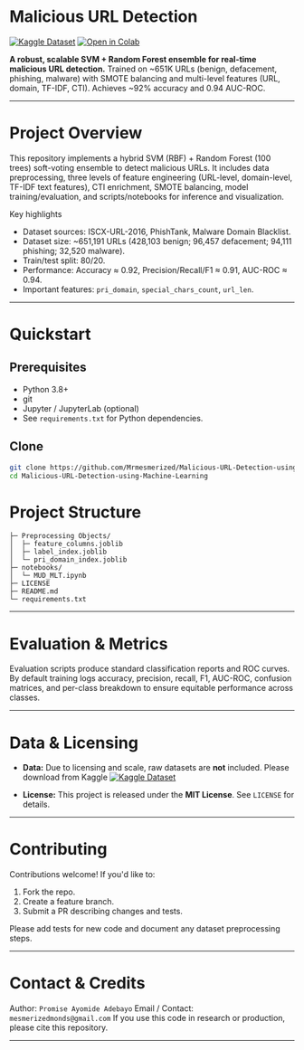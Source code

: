 # Malicious URL Detection

[![Kaggle Dataset](https://img.shields.io/badge/Kaggle-Dataset-blue?logo=kaggle&style=flat-square)](https://www.kaggle.com/datasets/sid321axn/malicious-urls-dataset/data)
[![Open in Colab](https://colab.research.google.com/assets/colab-badge.svg)](https://colab.research.google.com/drive/1kSgwDW8XVo6Gi86HGjHM6YCaWaGk_VBM?usp=sharing)

**A robust, scalable SVM + Random Forest ensemble for real-time malicious URL detection.** Trained on \~651K URLs (benign, defacement, phishing, malware) with SMOTE balancing and multi-level features (URL, domain, TF-IDF, CTI). Achieves \~92% accuracy and 0.94 AUC-ROC.

---

# Project Overview

This repository implements a hybrid SVM (RBF) + Random Forest (100 trees) soft-voting ensemble to detect malicious URLs. It includes data preprocessing, three levels of feature engineering (URL-level, domain-level, TF-IDF text features), CTI enrichment, SMOTE balancing, model training/evaluation, and scripts/notebooks for inference and visualization.

Key highlights

* Dataset sources: ISCX-URL-2016, PhishTank, Malware Domain Blacklist.
* Dataset size: \~651,191 URLs (428,103 benign; 96,457 defacement; 94,111 phishing; 32,520 malware).
* Train/test split: 80/20.
* Performance: Accuracy ≈ 0.92, Precision/Recall/F1 ≈ 0.91, AUC-ROC ≈ 0.94.
* Important features: `pri_domain`, `special_chars_count`, `url_len`.

---

# Quickstart

## Prerequisites

* Python 3.8+
* git
* Jupyter / JupyterLab (optional)
* See `requirements.txt` for Python dependencies.

## Clone

```bash
git clone https://github.com/Mrmesmerized/Malicious-URL-Detection-using-Machine-Learning.git
cd Malicious-URL-Detection-using-Machine-Learning
```

# Project Structure

```
├─ Preprocessing Objects/
│  ├─ feature_columns.joblib
│  ├─ label_index.joblib
│  └─ pri_domain_index.joblib
├─ notebooks/             
│  └─ MUD_MLT.ipynb              
├─ LICENSE
├─ README.md
└─ requirements.txt
```

---

# Evaluation & Metrics

Evaluation scripts produce standard classification reports and ROC curves. By default training logs accuracy, precision, recall, F1, AUC-ROC, confusion matrices, and per-class breakdown to ensure equitable performance across classes.

---

# Data & Licensing

* **Data:** Due to licensing and scale, raw datasets are **not** included. Please download from Kaggle [![Kaggle Dataset](https://img.shields.io/badge/Kaggle-Dataset-blue?logo=kaggle&style=flat-square)](https://www.kaggle.com/datasets/sid321axn/malicious-urls-dataset/data)

* **License:** This project is released under the **MIT License**. See `LICENSE` for details.

---

# Contributing

Contributions welcome! If you'd like to:

1. Fork the repo.
2. Create a feature branch.
3. Submit a PR describing changes and tests.

Please add tests for new code and document any dataset preprocessing steps.

---

# Contact & Credits

Author: `Promise Ayomide Adebayo`
Email / Contact: `mesmerizedmonds@gmail.com`
If you use this code in research or production, please cite this repository.

---
